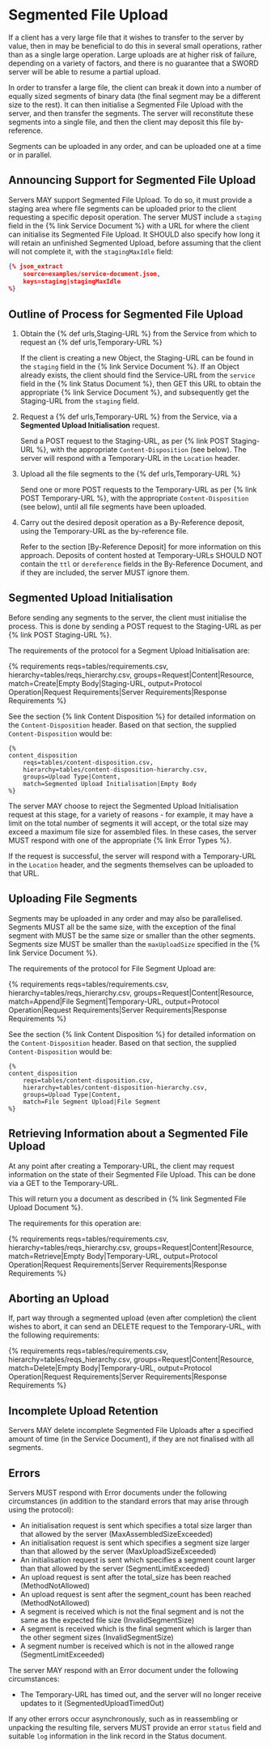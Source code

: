 # Segmented File Upload

If a client has a very large file that it wishes to transfer to the server by value, then in may be beneficial to do this in several small 
operations, rather than as a single large operation.  Large uploads are at higher risk of failure, depending on a variety of factors, and 
there is no guarantee that a SWORD server will be able to resume a partial upload.

In order to transfer a large file, the client can break it down into a number of equally sized segments of binary data (the final segment 
may be a different size to the rest).  It can then initialise a Segmented File Upload with the server, and then transfer the segments.  The 
server will reconstitute these segments into a single file, and then the client may deposit this file by-reference.

Segments can be uploaded in any order, and can be uploaded one at a time or in parallel.


## Announcing Support for Segmented File Upload

Servers MAY support Segmented File Upload.  To do so, it must provide a staging area where file segments can be uploaded prior to the client
requesting a specific deposit operation.  The server MUST include a `staging` field in the {% link Service Document %} with a URL for where
the client can initialise its Segmented File Upload.  It SHOULD also specify how long it will retain an unfinished Segmented Upload, before 
assuming that the client will not complete it, with the `stagingMaxIdle` field:

```json
{% json_extract
    source=examples/service-document.json,
    keys=staging|stagingMaxIdle
%}
```


## Outline of Process for Segmented File Upload

1. Obtain the {% def urls,Staging-URL %} from the Service from which to request an {% def urls,Temporary-URL %}

    If the client is creating a new Object, the Staging-URL can be found in the `staging` field in the {% link Service Document %}.  If an Object
    already exists, the client should find the Service-URL from the `service` field in the {% link Status Document %}, then GET this URL
    to obtain the appropriate {% link Service Document %}, and subsequently get the Staging-URL from the `staging` field.

2. Request a {% def urls,Temporary-URL %} from the Service, via a **Segmented Upload Initialisation** request.

    Send a POST request to the Staging-URL, as per {% link POST Staging-URL %}, with the appropriate `Content-Disposition` (see below).  The
    server will respond with a Temporary-URL in the `Location` header.

3. Upload all the file segments to the {% def urls,Temporary-URL %}

    Send one or more POST requests to the Temporary-URL as per {% link POST Temporary-URL %}, with the appropriate `Content-Disposition` (see 
    below), until all file segments have been uploaded.

4. Carry out the desired deposit operation as a By-Reference deposit, using the Temporary-URL as the by-reference file.

    Refer to the section [By-Reference Deposit] for more information on this approach.  Deposits of content hosted at Temporary-URLs SHOULD NOT
    contain the `ttl` or `dereference` fields in the By-Reference Document, and if they are included, the server MUST ignore them.


## Segmented Upload Initialisation

Before sending any segments to the server, the client must initialise the process.  This is done by sending a POST request to the
Staging-URL as per {% link POST Staging-URL %}.

The requirements of the protocol for a Segment Upload Initialisation are:

{%
requirements
    reqs=tables/requirements.csv,
    hierarchy=tables/reqs_hierarchy.csv,
    groups=Request|Content|Resource,
    match=Create|Empty Body|Staging-URL,
    output=Protocol Operation|Request Requirements|Server Requirements|Response Requirements
%}

See the section {% link Content Disposition %} for detailed information on the `Content-Disposition` header.  Based on that section, the
supplied `Content-Disposition` would be:

```
{%
content_disposition
    reqs=tables/content-disposition.csv,
    hierarchy=tables/content-disposition-hierarchy.csv,
    groups=Upload Type|Content,
    match=Segmented Upload Initialisation|Empty Body
%}
```

The server MAY choose to reject the Segmented Upload Initialisation request at this stage, for a variety of reasons - for example, it may 
have a limit on the total number of segments it will accept, or the total size may exceed a maximum file size for assembled files.  In 
these cases, the server MUST respond with one of the appropriate {% link Error Types %}.

If the request is successful, the server will respond with a Temporary-URL in the `Location` header, and the segments themselves can be
uploaded to that URL.


## Uploading File Segments

Segments may be uploaded in any order and may also be parallelised.  Segments MUST all be the same size, with the exception of the final 
segment with MUST be the same size or smaller than the other segments.  Segments size MUST be smaller than the `maxUploadSize` specified in 
the {% link Service Document %}.

The requirements of the protocol for File Segment Upload are:

{%
requirements
    reqs=tables/requirements.csv,
    hierarchy=tables/reqs_hierarchy.csv,
    groups=Request|Content|Resource,
    match=Append|File Segment|Temporary-URL,
    output=Protocol Operation|Request Requirements|Server Requirements|Response Requirements
%}

See the section {% link Content Disposition %} for detailed information on the `Content-Disposition` header.  Based on that section, the
supplied `Content-Disposition` would be:

```
{%
content_disposition
    reqs=tables/content-disposition.csv,
    hierarchy=tables/content-disposition-hierarchy.csv,
    groups=Upload Type|Content,
    match=File Segment Upload|File Segment
%}
```


## Retrieving Information about a Segmented File Upload

At any point after creating a Temporary-URL, the client may request information on the state of their Segmented File Upload.  This can
be done via a GET to the Temporary-URL.

This will return you a document as described in {% link Segmented File Upload Document %}.

The requirements for this operation are:

{%
requirements
    reqs=tables/requirements.csv,
    hierarchy=tables/reqs_hierarchy.csv,
    groups=Request|Content|Resource,
    match=Retrieve|Empty Body|Temporary-URL,
    output=Protocol Operation|Request Requirements|Server Requirements|Response Requirements
%}

## Aborting an Upload

If, part way through a segmented upload (even after completion) the client wishes to abort, it can send an DELETE request to the 
Temporary-URL, with the following requirements:

{%
requirements
    reqs=tables/requirements.csv,
    hierarchy=tables/reqs_hierarchy.csv,
    groups=Request|Content|Resource,
    match=Delete|Empty Body|Temporary-URL,
    output=Protocol Operation|Request Requirements|Server Requirements|Response Requirements
%}


## Incomplete Upload Retention

Servers MAY delete incomplete Segmented File Uploads after a specified amount of time (in the Service Document), if they are not 
finalised with all segments.


## Errors

Servers MUST respond with Error documents under the following circumstances (in addition to the standard errors that may arise through using
the protocol):

* An initialisation request is sent which specifies a total size larger than that allowed by the server (MaxAssembledSizeExceeded)
* An initialisation request is sent which specifies a segment size larger than that allowed by the server (MaxUploadSizeExceeded)
* An initialisation request is sent which specifies a segment count larger than that allowed by the server (SegmentLimitExceeded)
* An upload request is sent after the total_size has been reached (MethodNotAllowed)
* An upload request is sent after the segment_count has been reached (MethodNotAllowed)
* A segment is received which is not the final segment and is not the same as the expected file size (InvalidSegmentSize)
* A segment is received which is the final segment which is larger than the other segment sizes (InvalidSegmentSize)
* A segment number is received which is not in the allowed range (SegmentLimitExceeded)

The server MAY respond with an Error document under the following circumstances:

* The Temporary-URL has timed out, and the server will no longer receive updates to it (SegmentedUploadTimedOut)

If any other errors occur asynchronously, such as in reassembling or unpacking the resulting file, servers MUST provide an error `status` 
field and suitable `log` information in the link record in the Status document.
